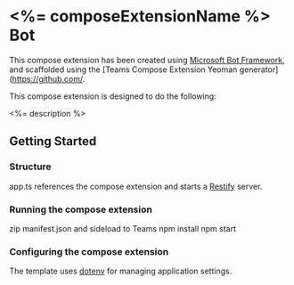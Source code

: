 # <%= composeExtensionName %> Bot

This compose extension has been created using [Microsoft Bot Framework](https://dev.botframework.com), and scaffolded using the [Teams Compose Extension Yeoman generator](https://github.com/.

This compose extension is designed to do the following:

<%= description %>

## Getting Started

### Structure

app.ts references the compose extension and starts a [Restify](http://restify.com/) server.

### Running the compose extension
zip manifest.json and sideload to Teams
npm install
npm start

### Configuring the compose extension

The template uses [dotenv](https://github.com/motdotla/dotenv) for managing application settings.